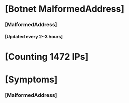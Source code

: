 # [Botnet MalformedAddress]
### [MalformedAddress]
#### [Updated every 2~3 hours]

# [Counting 1472 IPs]

# [Symptoms] 
###   [MalformedAddress]
